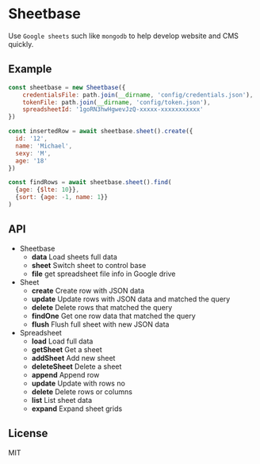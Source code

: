 # Sheetbase

Use `Google sheets` such like `mongodb` to help develop website and CMS quickly.

## Example

```javascript
const sheetbase = new Sheetbase({
    credentialsFile: path.join(__dirname, 'config/credentials.json'),
    tokenFile: path.join(__dirname, 'config/token.json'),
    spreadsheetId: '1goRN3hwHgwevJzQ-xxxxx-xxxxxxxxxxx'
})

const insertedRow = await sheetbase.sheet().create({
  id: '12',
  name: 'Michael',
  sexy: 'M',
  age: '18'
})

const findRows = await sheetbase.sheet().find(
  {age: {$lte: 10}},
  {sort: {age: -1, name: 1}}
)
```

## API

- Sheetbase
  - **data** Load sheets full data
  - **sheet** Switch sheet to control base
  - **file** get spreadsheet file info in Google drive
- Sheet
  - **create**  Create row with JSON data
  - **update**  Update rows with JSON data and matched the query
  - **delete**  Delete rows that matched the query
  - **findOne** Get one row data that matched the query
  - **flush** Flush full sheet with new JSON data
- Spreadsheet
  - **load**  Load full data
  - **getSheet**  Get a sheet
  - **addSheet**  Add new sheet
  - **deleteSheet**  Delete a sheet
  - **append** Append row
  - **update** Update with rows no
  - **delete** Delete rows or columns
  - **list** List sheet data
  - **expand** Expand sheet grids

## License
MIT
